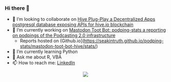 ### Hi there 👋

- 👯 I’m looking to collaborate on [Hive Plug-Play a Decentralized Apps postgresql database exposing APIs for hive.io blockchain](https://github.com/seakintruth/hive-plug-play)
- 🔭 I’m currently working on [Mastodon Toot Bot: podping-stats a reporting on podpings of the Podcasting 2.0 infrastructure](https://github.com/seakintruth/podping-stats)
  - Reports hosted  on (Github.io](https://seakintruth.github.io/podping-stats/mastodon-toot-bot-hive/stats/) 
- 🌱 I’m currently learning Python
- 💬 Ask me about R, VBA
- 📫 How to reach me: [LinkedIn](https://www.linkedin.com/in/tojeremygerdes/)

<!--
**seakintruth/seakintruth** is a ✨ _special_ ✨ repository because its `README.md` (this file) appears on your GitHub profile.

Here are some ideas to get you started:

- 🔭 I’m currently working on ...
- 🌱 I’m currently learning Python, R, F# ...
- 👯 I’m looking to collaborate on ...
- 🤔 I’m looking for help with ...
- 💬 Ask me about ...
- 📫 How to reach me: ...
- 😄 Pronouns: ...
- ⚡ Fun fact: ...
-->



<p align="center">
  <a href="https://github-readme-stats.vercel.app/api?username=seakintruth&count_private=true&show_icons=true&include_all_commits=true&title_color=fff&icon_color=79ff97&text_color=9f9f9f&bg_color=151515">
    <img src="http://github-readme-stats.vercel.app/api?username=seakintruth&count_private=true&show_icons=true&include_all_commits=true&title_color=fff&icon_color=79ff97&text_color=9f9f9f&bg_color=151515" />
  </a>
</p>
